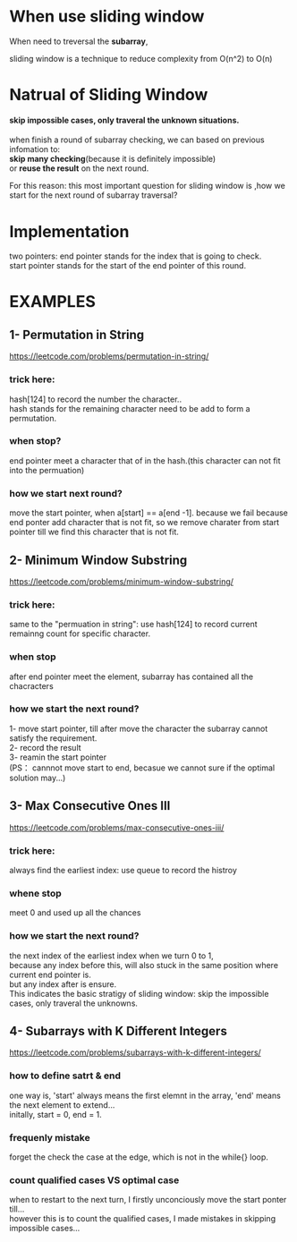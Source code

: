 # When use sliding window
When need to treversal the **subarray**,  

sliding window is a technique to reduce complexity from  O(n^2)  to  O(n)

# Natrual of Sliding Window    
#### skip impossible cases, only traveral the unknown situations.  
when finish a round of subarray checking, we can based on previous infomation to:  
 **skip many checking**(because it is definitely impossible)  
 or **reuse the result** on the next round.   
   
For this reason: this most important question for sliding window is ,how we start for the next round of subarray traversal? 

# Implementation
two pointers: 
end pointer stands for the index that is going to check.   
start pointer stands for the start of the end pointer of this round.

# EXAMPLES
## 1- Permutation in String
https://leetcode.com/problems/permutation-in-string/  

### trick here:  
hash[124] to record the number the character..  
hash stands for the remaining character need to be add to form a permutation.  

### when stop?  
end pointer meet a character that of in the hash.(this character can not fit into the permuation)  

### how we start next round?
move the start pointer, when a[start] == a[end -1]. because we fail because end ponter add character that is not fit, so we remove charater from start pointer till we find this character that is not fit.

## 2- Minimum Window Substring
https://leetcode.com/problems/minimum-window-substring/ 

### trick here:
same to the "permuation in string": use hash[124] to record current remainng count for specific character.
### when stop 
after end pointer meet the element, subarray has contained all the chacracters  

### how we start the next round?   
1- move start pointer, till after move the character the subarray cannot satisfy the requirement.  
2- record the result  
3- reamin the start pointer  
(PS： cannnot move start to end, becasue we cannot sure if the optimal solution may...)

## 3- Max Consecutive Ones III 
https://leetcode.com/problems/max-consecutive-ones-iii/

### trick here:  
always find the earliest index: use queue to record the histroy

### whene stop 
meet 0 and used up all the chances

### how we start the next round?
the next index of the earliest index when we turn 0 to 1,  
because any index before this, will also stuck in the same position where current end pointer is.  
but any index after is ensure.   
This indicates the basic stratigy of sliding window: skip the impossible cases, only traveral the unknowns.

## 4- Subarrays with K Different Integers
https://leetcode.com/problems/subarrays-with-k-different-integers/
### how to define satrt & end  
one way is, 'start' always means the first elemnt in the array, 'end' means the next element to extend...  
initally, start = 0, end = 1.  

### frequenly mistake  
forget the check the case at the edge, which is not in the while{} loop.

### count qualified cases VS optimal case
when to restart to the next turn, I firstly unconciously move the start ponter till...  
however this is to count the qualified cases, I made mistakes in skipping impossible cases...